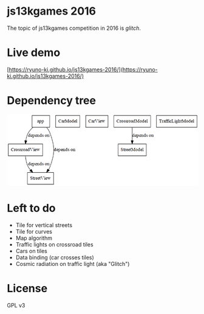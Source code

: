 # js13kgames 2016

The topic of js13kgames competition in 2016 is *glitch*.

# Live demo

[https://ryuno-ki.github.io/js13kgames-2016/](https://ryuno-ki.github.io/js13kgames-2016/)

# Dependency tree

![Dependency tree](dependency-graph.png)

# Left to do

 * Tile for vertical streets
 * Tile for curves
 * Map algorithm
 * Traffic lights on crossroad tiles
 * Cars on tiles
 * Data binding (car crosses tiles)
 * Cosmic radiation on traffic light (aka "Glitch")

# License

GPL v3
